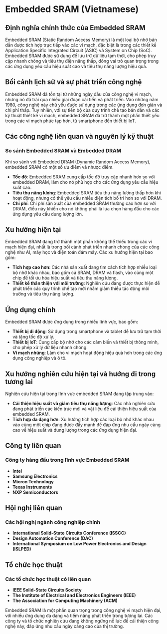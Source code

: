# Embedded SRAM (Vietnamese)

## Định nghĩa chính thức của Embedded SRAM

Embedded SRAM (Static Random Access Memory) là một loại bộ nhớ bán dẫn được tích hợp trực tiếp vào các vi mạch, đặc biệt là trong các thiết kế Application Specific Integrated Circuit (ASIC) và System on Chip (SoC). Embedded SRAM được sử dụng để lưu trữ dữ liệu tạm thời, cho phép truy cập nhanh chóng và tiêu thụ điện năng thấp, đóng vai trò quan trọng trong các ứng dụng yêu cầu hiệu suất cao và tiêu thụ năng lượng hiệu quả.

## Bối cảnh lịch sử và sự phát triển công nghệ

Embedded SRAM đã tồn tại từ những ngày đầu của công nghệ vi mạch, nhưng nó đã trải qua nhiều giai đoạn cải tiến và phát triển. Vào những năm 1980, công nghệ này chủ yếu được sử dụng trong các ứng dụng đơn giản và chi phí thấp. Tuy nhiên, với sự tiến bộ của quy trình chế tạo bán dẫn và các kỹ thuật thiết kế vi mạch, embedded SRAM đã trở thành một phần thiết yếu trong các vi mạch phức tạp hơn, từ smartphone đến thiết bị IoT.

## Các công nghệ liên quan và nguyên lý kỹ thuật

### So sánh Embedded SRAM và Embedded DRAM

Khi so sánh với Embedded DRAM (Dynamic Random Access Memory), embedded SRAM có một số ưu điểm và nhược điểm. 

- **Tốc độ**: Embedded SRAM cung cấp tốc độ truy cập nhanh hơn so với embedded DRAM, làm cho nó phù hợp cho các ứng dụng yêu cầu hiệu suất cao.
- **Tiêu thụ năng lượng**: Embedded SRAM tiêu thụ năng lượng thấp hơn khi hoạt động, nhưng có thể yêu cầu nhiều diện tích bố trí hơn so với DRAM.
- **Chi phí**: Chi phí sản xuất của embedded SRAM thường cao hơn so với DRAM, điều này khiến cho nó không phải là lựa chọn hàng đầu cho các ứng dụng yêu cầu dung lượng lớn.

## Xu hướng hiện tại

Embedded SRAM đang trở thành một phần không thể thiếu trong các vi mạch hiện đại, nhất là trong bối cảnh phát triển nhanh chóng của các công nghệ như AI, máy học và điện toán đám mây. Các xu hướng hiện tại bao gồm:

- **Tích hợp cao hơn**: Các nhà sản xuất đang tìm cách tích hợp nhiều loại bộ nhớ khác nhau, bao gồm cả SRAM, DRAM và flash, vào cùng một chip để tối ưu hóa hiệu suất và tiêu thụ năng lượng.
- **Thiết kế thân thiện với môi trường**: Nghiên cứu đang được thực hiện để phát triển các quy trình chế tạo mới nhằm giảm thiểu tác động môi trường và tiêu thụ năng lượng.

## Ứng dụng chính

Embedded SRAM được ứng dụng trong nhiều lĩnh vực, bao gồm:

- **Thiết bị di động**: Sử dụng trong smartphone và tablet để lưu trữ tạm thời và tăng tốc độ xử lý.
- **Thiết bị IoT**: Cung cấp bộ nhớ cho các cảm biến và thiết bị thông minh, cho phép xử lý dữ liệu nhanh chóng.
- **Vi mạch nhúng**: Làm cho vi mạch hoạt động hiệu quả hơn trong các ứng dụng công nghiệp và ô tô.

## Xu hướng nghiên cứu hiện tại và hướng đi trong tương lai

Nghiên cứu hiện tại trong lĩnh vực embedded SRAM đang tập trung vào:

- **Cải thiện hiệu suất và giảm tiêu thụ năng lượng**: Các nhà nghiên cứu đang phát triển các kiến trúc mới và vật liệu để cải thiện hiệu suất của embedded SRAM.
- **Tích hợp đa dạng hơn**: Xu hướng tích hợp các loại bộ nhớ khác nhau vào cùng một chip đang được đẩy mạnh để đáp ứng nhu cầu ngày càng cao về hiệu suất và dung lượng trong các ứng dụng hiện đại.

## Công ty liên quan

### Công ty hàng đầu trong lĩnh vực Embedded SRAM

- **Intel**
- **Samsung Electronics**
- **Micron Technology**
- **Texas Instruments**
- **NXP Semiconductors**

## Hội nghị liên quan

### Các hội nghị ngành công nghiệp chính

- **International Solid-State Circuits Conference (ISSCC)**
- **Design Automation Conference (DAC)**
- **International Symposium on Low Power Electronics and Design (ISLPED)**

## Tổ chức học thuật

### Các tổ chức học thuật có liên quan

- **IEEE Solid-State Circuits Society**
- **The Institute of Electrical and Electronics Engineers (IEEE)**
- **The Association for Computing Machinery (ACM)**

Embedded SRAM là một phần quan trọng trong công nghệ vi mạch hiện đại, với nhiều ứng dụng đa dạng và tiềm năng phát triển trong tương lai. Các công ty và tổ chức nghiên cứu đang không ngừng nỗ lực để cải thiện công nghệ này, đáp ứng nhu cầu ngày càng cao của thị trường.